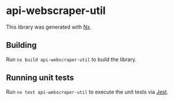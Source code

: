 # api-webscraper-util

This library was generated with [Nx](https://nx.dev).

## Building

Run `nx build api-webscraper-util` to build the library.

## Running unit tests

Run `nx test api-webscraper-util` to execute the unit tests via [Jest](https://jestjs.io).
